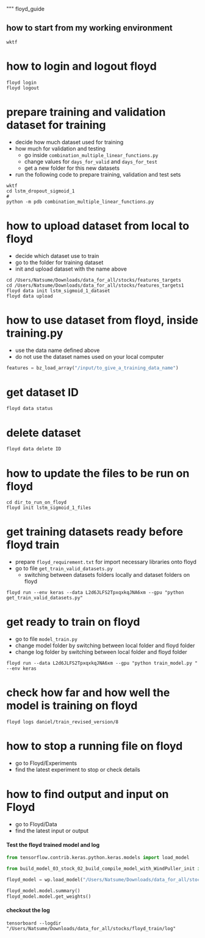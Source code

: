 """
floyd_guide

## how to start from my working environment
`wktf`


# how to login and logout floyd
```
floyd login
floyd logout
```

# prepare training and validation dataset for training
- decide how much dataset used for training
- how much for validation and testing
	- go inside `combination_multiple_linear_functions.py`
	- change values for `days_for_valid` and `days_for_test`
	- get a new folder for this new datasets
- run the following code to prepare training, validation and test sets
```
wktf
cd lstm_dropout_sigmoid_1
#
python -m pdb combination_multiple_linear_functions.py
```

# how to upload dataset from local to floyd
- decide which dataset use to train
- go to the folder for training dataset
- init and upload dataset with the name above
```
cd /Users/Natsume/Downloads/data_for_all/stocks/features_targets
cd /Users/Natsume/Downloads/data_for_all/stocks/features_targets1
floyd data init lstm_sigmoid_1_dataset
floyd data upload
```
# how to use dataset from floyd, inside training.py
- use the data name defined above
- do not use the dataset names used on your local computer
```python
features = bz_load_array("/input/to_give_a_training_data_name")
```

# get dataset ID
`floyd data status`

# delete dataset
`floyd data delete ID`

# how to update the files to be run on floyd
```
cd dir_to_run_on_floyd
floyd init lstm_sigmoid_1_files

```

# get training datasets ready before floyd train
- prepare `floyd_requirement.txt` for import necessary libraries onto floyd
- go to file `get_train_valid_datasets.py`
	- switching between datasets folders locally and dataset folders on floyd
```
floyd run --env keras --data L2d6JLFS2TpxqxkqJNA6xm --gpu "python get_train_valid_datasets.py"
```

# get ready to train on floyd
- go to file `model_train.py`
- change model folder by switching between local folder and floyd folder
- change log folder by switching between local folder and floyd folder
```
floyd run --data L2d6JLFS2TpxqxkqJNA6xm --gpu "python train_model.py " --env keras
```

# check how far and how well the model is training on floyd
`floyd logs daniel/train_revised_version/8`

# how to stop a running file on floyd
- go to Floyd/Experiments
- find the latest experiment to stop or check details

# how to find output and input on Floyd
- go to Floyd/Data
- find the latest input or output



#### Test the floyd trained model and log
```python
from tensorflow.contrib.keras.python.keras.models import load_model

from build_model_03_stock_02_build_compile_model_with_WindPuller_init import wp

floyd_model = wp.load_model("/Users/Natsume/Downloads/data_for_all/stocks/floyd_train/model_2epoch.h5")

floyd_model.model.summary()
floyd_model.model.get_weights()
```

#### checkout the log
```
tensorboard --logdir "/Users/Natsume/Downloads/data_for_all/stocks/floyd_train/log"
```
